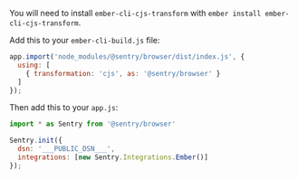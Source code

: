 <!-- WIZARD -->

You will need to install `ember-cli-cjs-transform` with `ember install ember-cli-cjs-transform`.

Add this to your `ember-cli-build.js` file:

```javascript
app.import('node_modules/@sentry/browser/dist/index.js', {
  using: [
    { transformation: 'cjs', as: '@sentry/browser' }
  ]
});
```

Then add this to your `app.js`:

```javascript
import * as Sentry from '@sentry/browser'

Sentry.init({
  dsn: '___PUBLIC_DSN___',
  integrations: [new Sentry.Integrations.Ember()]
});
```
<!-- ENDWIZARD -->
